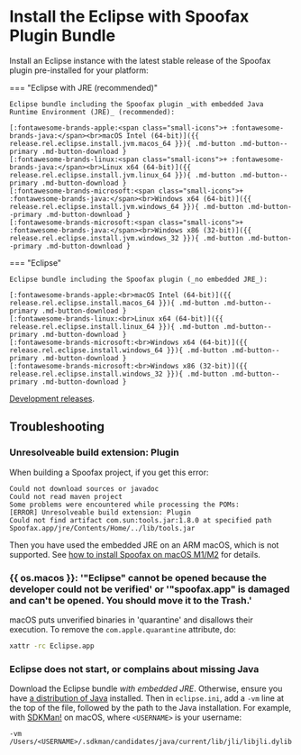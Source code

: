 # Install the Eclipse with Spoofax Plugin Bundle
Install an Eclipse instance with the latest stable release of the Spoofax plugin pre-installed for your platform:

=== "Eclipse with JRE (recommended)"

    Eclipse bundle including the Spoofax plugin _with embedded Java Runtime Environment (JRE)_ (recommended):

    [:fontawesome-brands-apple:<span class="small-icons">+ :fontawesome-brands-java:</span><br>macOS Intel (64-bit)]({{ release.rel.eclipse.install.jvm.macos_64 }}){ .md-button .md-button--primary .md-button-download }
    [:fontawesome-brands-linux:<span class="small-icons">+ :fontawesome-brands-java:</span><br>Linux x64 (64-bit)]({{ release.rel.eclipse.install.jvm.linux_64 }}){ .md-button .md-button--primary .md-button-download }
    [:fontawesome-brands-microsoft:<span class="small-icons">+ :fontawesome-brands-java:</span><br>Windows x64 (64-bit)]({{ release.rel.eclipse.install.jvm.windows_64 }}){ .md-button .md-button--primary .md-button-download }
    [:fontawesome-brands-microsoft:<span class="small-icons">+ :fontawesome-brands-java:</span><br>Windows x86 (32-bit)]({{ release.rel.eclipse.install.jvm.windows_32 }}){ .md-button .md-button--primary .md-button-download }

=== "Eclipse"

    Eclipse bundle including the Spoofax plugin (_no embedded JRE_):

    [:fontawesome-brands-apple:<br>macOS Intel (64-bit)]({{ release.rel.eclipse.install.macos_64 }}){ .md-button .md-button--primary .md-button-download }
    [:fontawesome-brands-linux:<br>Linux x64 (64-bit)]({{ release.rel.eclipse.install.linux_64 }}){ .md-button .md-button--primary .md-button-download }
    [:fontawesome-brands-microsoft:<br>Windows x64 (64-bit)]({{ release.rel.eclipse.install.windows_64 }}){ .md-button .md-button--primary .md-button-download }
    [:fontawesome-brands-microsoft:<br>Windows x86 (32-bit)]({{ release.rel.eclipse.install.windows_32 }}){ .md-button .md-button--primary .md-button-download }

[Development releases](../../release/develop.md).

## Troubleshooting
### Unresolveable build extension: Plugin
When building a Spoofax project, if you get this error:

```
Could not download sources or javadoc
Could not read maven project
Some problems were encountered while processing the POMs:
[ERROR] Unresolveable build extension: Plugin
Could not find artifact com.sun:tools.jar:1.8.0 at specified path Spoofax.app/jre/Contents/Home/../lib/tools.jar
```

Then you have used the embedded JRE on an ARM macOS, which is not supported.
See [how to install Spoofax on macOS M1/M2](install-spoofax-on-macos-arm.md) for details.


### {{ os.macos }}: '"Eclipse" cannot be opened because the developer could not be verified' or '"spoofax.app" is damaged and can't be opened. You should move it to the Trash.'
macOS puts unverified binaries in 'quarantine' and disallows their execution. To remove the `com.apple.quarantine` attribute, do:

```bash
xattr -rc Eclipse.app
```

### Eclipse does not start, or complains about missing Java
Download the Eclipse bundle _with embedded JRE_. Otherwise, ensure you have [a distribution of Java][1] installed. Then in `eclipse.ini`, add a `-vm` line at the top of the file, followed by the path to the Java installation. For example, with [SDKMan!][2] on macOS, where `<USERNAME>` is your username:

```
-vm
/Users/<USERNAME>/.sdkman/candidates/java/current/lib/jli/libjli.dylib
```


[1]: https://adoptopenjdk.net/
[2]: https://sdkman.io/
